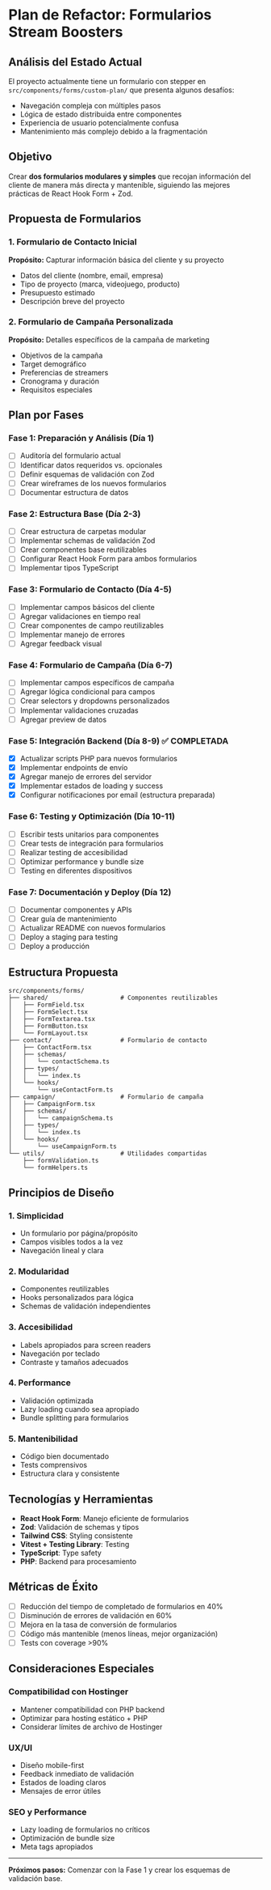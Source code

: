 # Plan de Refactor: Formularios Stream Boosters

## Análisis del Estado Actual

El proyecto actualmente tiene un formulario con stepper en `src/components/forms/custom-plan/` que presenta algunos desafíos:
- Navegación compleja con múltiples pasos
- Lógica de estado distribuida entre componentes
- Experiencia de usuario potencialmente confusa
- Mantenimiento más complejo debido a la fragmentación

## Objetivo

Crear **dos formularios modulares y simples** que recojan información del cliente de manera más directa y mantenible, siguiendo las mejores prácticas de React Hook Form + Zod.

## Propuesta de Formularios

### 1. Formulario de Contacto Inicial
**Propósito:** Capturar información básica del cliente y su proyecto
- Datos del cliente (nombre, email, empresa)
- Tipo de proyecto (marca, videojuego, producto)
- Presupuesto estimado
- Descripción breve del proyecto

### 2. Formulario de Campaña Personalizada
**Propósito:** Detalles específicos de la campaña de marketing
- Objetivos de la campaña
- Target demográfico
- Preferencias de streamers
- Cronograma y duración
- Requisitos especiales

## Plan por Fases

### Fase 1: Preparación y Análisis (Día 1)
- [ ] Auditoría del formulario actual
- [ ] Identificar datos requeridos vs. opcionales
- [ ] Definir esquemas de validación con Zod
- [ ] Crear wireframes de los nuevos formularios
- [ ] Documentar estructura de datos

### Fase 2: Estructura Base (Día 2-3)
- [ ] Crear estructura de carpetas modular
- [ ] Implementar schemas de validación Zod
- [ ] Crear componentes base reutilizables
- [ ] Configurar React Hook Form para ambos formularios
- [ ] Implementar tipos TypeScript

### Fase 3: Formulario de Contacto (Día 4-5)
- [ ] Implementar campos básicos del cliente
- [ ] Agregar validaciones en tiempo real
- [ ] Crear componentes de campo reutilizables
- [ ] Implementar manejo de errores
- [ ] Agregar feedback visual

### Fase 4: Formulario de Campaña (Día 6-7)
- [ ] Implementar campos específicos de campaña
- [ ] Agregar lógica condicional para campos
- [ ] Crear selectors y dropdowns personalizados
- [ ] Implementar validaciones cruzadas
- [ ] Agregar preview de datos

### Fase 5: Integración Backend (Día 8-9) ✅ COMPLETADA
- [x] Actualizar scripts PHP para nuevos formularios
- [x] Implementar endpoints de envío
- [x] Agregar manejo de errores del servidor
- [x] Implementar estados de loading y success
- [x] Configurar notificaciones por email (estructura preparada)

### Fase 6: Testing y Optimización (Día 10-11)
- [ ] Escribir tests unitarios para componentes
- [ ] Crear tests de integración para formularios
- [ ] Realizar testing de accesibilidad
- [ ] Optimizar performance y bundle size
- [ ] Testing en diferentes dispositivos

### Fase 7: Documentación y Deploy (Día 12)
- [ ] Documentar componentes y APIs
- [ ] Crear guía de mantenimiento
- [ ] Actualizar README con nuevos formularios
- [ ] Deploy a staging para testing
- [ ] Deploy a producción

## Estructura Propuesta

```
src/components/forms/
├── shared/                    # Componentes reutilizables
│   ├── FormField.tsx
│   ├── FormSelect.tsx
│   ├── FormTextarea.tsx
│   ├── FormButton.tsx
│   └── FormLayout.tsx
├── contact/                   # Formulario de contacto
│   ├── ContactForm.tsx
│   ├── schemas/
│   │   └── contactSchema.ts
│   ├── types/
│   │   └── index.ts
│   └── hooks/
│       └── useContactForm.ts
├── campaign/                  # Formulario de campaña
│   ├── CampaignForm.tsx
│   ├── schemas/
│   │   └── campaignSchema.ts
│   ├── types/
│   │   └── index.ts
│   └── hooks/
│       └── useCampaignForm.ts
└── utils/                     # Utilidades compartidas
    ├── formValidation.ts
    └── formHelpers.ts
```

## Principios de Diseño

### 1. Simplicidad
- Un formulario por página/propósito
- Campos visibles todos a la vez
- Navegación lineal y clara

### 2. Modularidad
- Componentes reutilizables
- Hooks personalizados para lógica
- Schemas de validación independientes

### 3. Accesibilidad
- Labels apropiados para screen readers
- Navegación por teclado
- Contraste y tamaños adecuados

### 4. Performance
- Validación optimizada
- Lazy loading cuando sea apropiado
- Bundle splitting para formularios

### 5. Mantenibilidad
- Código bien documentado
- Tests comprensivos
- Estructura clara y consistente

## Tecnologías y Herramientas

- **React Hook Form**: Manejo eficiente de formularios
- **Zod**: Validación de schemas y tipos
- **Tailwind CSS**: Styling consistente
- **Vitest + Testing Library**: Testing
- **TypeScript**: Type safety
- **PHP**: Backend para procesamiento

## Métricas de Éxito

- [ ] Reducción del tiempo de completado de formularios en 40%
- [ ] Disminución de errores de validación en 60%
- [ ] Mejora en la tasa de conversión de formularios
- [ ] Código más mantenible (menos líneas, mejor organización)
- [ ] Tests con coverage >90%

## Consideraciones Especiales

### Compatibilidad con Hostinger
- Mantener compatibilidad con PHP backend
- Optimizar para hosting estático + PHP
- Considerar límites de archivo de Hostinger

### UX/UI
- Diseño mobile-first
- Feedback inmediato de validación
- Estados de loading claros
- Mensajes de error útiles

### SEO y Performance
- Lazy loading de formularios no críticos
- Optimización de bundle size
- Meta tags apropiados

---

**Próximos pasos:** Comenzar con la Fase 1 y crear los esquemas de validación base.
